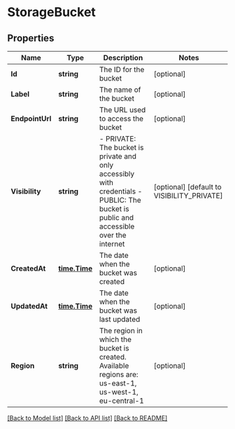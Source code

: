 # StorageBucket

## Properties

Name | Type | Description | Notes
------------ | ------------- | ------------- | -------------
**Id** | **string** | The ID for the bucket | [optional] 
**Label** | **string** | The name of the bucket | [optional] 
**EndpointUrl** | **string** | The URL used to access the bucket | [optional] 
**Visibility** | **string** | - PRIVATE: The bucket is private and only accessibly with credentials  - PUBLIC: The bucket is public and accessible over the internet | [optional] [default to VISIBILITY_PRIVATE]
**CreatedAt** | [**time.Time**](time.Time.md) | The date when the bucket was created | [optional] 
**UpdatedAt** | [**time.Time**](time.Time.md) | The date when the bucket was last updated | [optional] 
**Region** | **string** | The region in which the bucket is created. Available regions are: us-east-1, us-west-1, eu-central-1 | [optional] 

[[Back to Model list]](../README.md#documentation-for-models) [[Back to API list]](../README.md#documentation-for-api-endpoints) [[Back to README]](../README.md)


